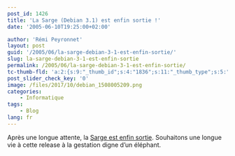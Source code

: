 ```yaml
---
post_id: 1426
title: 'La Sarge (Debian 3.1) est enfin sortie !'
date: '2005-06-10T19:25:00+02:00'

author: 'Rémi Peyronnet'
layout: post
guid: '/2005/06/la-sarge-debian-3-1-est-enfin-sortie/'
slug: la-sarge-debian-3-1-est-enfin-sortie
permalink: /2005/06/la-sarge-debian-3-1-est-enfin-sortie/
tc-thumb-fld: 'a:2:{s:9:"_thumb_id";s:4:"1836";s:11:"_thumb_type";s:5:"thumb";}'
post_slider_check_key: '0'
image: /files/2017/10/debian_1508005209.png
categories:
    - Informatique
tags:
    - Blog
lang: fr
---
```


Après une longue attente, la [Sarge est enfin sortie](http://www.debian.org/releases/sarge/). Souhaitons une longue vie à cette release à la gestation digne d’un éléphant.